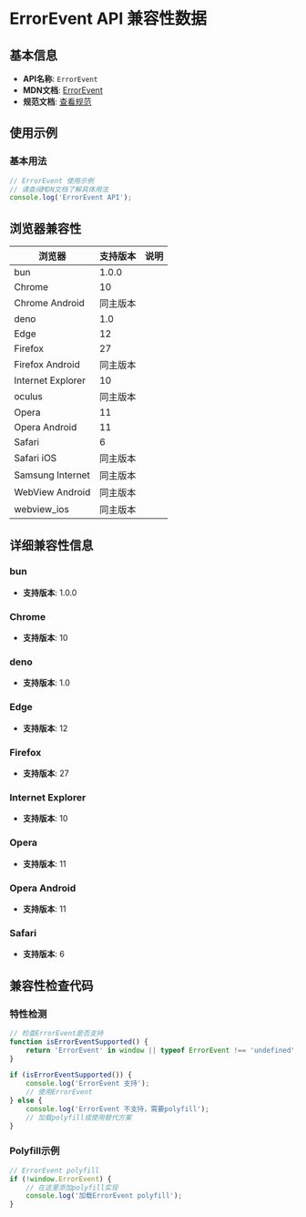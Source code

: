 # ErrorEvent API 兼容性数据

## 基本信息

- **API名称**: `ErrorEvent`
- **MDN文档**: [ErrorEvent](https://developer.mozilla.org/docs/Web/API/ErrorEvent)
- **规范文档**: [查看规范](https://html.spec.whatwg.org/multipage/webappapis.html#errorevent)

## 使用示例

### 基本用法

```javascript
// ErrorEvent 使用示例
// 请查阅MDN文档了解具体用法
console.log('ErrorEvent API');
```

## 浏览器兼容性

| 浏览器 | 支持版本 | 说明 |
|--------|----------|------|
| bun | 1.0.0 |  |
| Chrome | 10 |  |
| Chrome Android | 同主版本 |  |
| deno | 1.0 |  |
| Edge | 12 |  |
| Firefox | 27 |  |
| Firefox Android | 同主版本 |  |
| Internet Explorer | 10 |  |
| oculus | 同主版本 |  |
| Opera | 11 |  |
| Opera Android | 11 |  |
| Safari | 6 |  |
| Safari iOS | 同主版本 |  |
| Samsung Internet | 同主版本 |  |
| WebView Android | 同主版本 |  |
| webview_ios | 同主版本 |  |

## 详细兼容性信息

### bun

- **支持版本**: 1.0.0

### Chrome

- **支持版本**: 10

### deno

- **支持版本**: 1.0

### Edge

- **支持版本**: 12

### Firefox

- **支持版本**: 27

### Internet Explorer

- **支持版本**: 10

### Opera

- **支持版本**: 11

### Opera Android

- **支持版本**: 11

### Safari

- **支持版本**: 6

## 兼容性检查代码

### 特性检测

```javascript
// 检查ErrorEvent是否支持
function isErrorEventSupported() {
    return 'ErrorEvent' in window || typeof ErrorEvent !== 'undefined';
}

if (isErrorEventSupported()) {
    console.log('ErrorEvent 支持');
    // 使用ErrorEvent
} else {
    console.log('ErrorEvent 不支持，需要polyfill');
    // 加载polyfill或使用替代方案
}
```

### Polyfill示例

```javascript
// ErrorEvent polyfill
if (!window.ErrorEvent) {
    // 在这里添加polyfill实现
    console.log('加载ErrorEvent polyfill');
}
```

